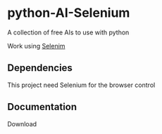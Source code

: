 # python-AI-Selenium
A collection of free AIs to use with python

Work using [Selenim](https://www.selenium.dev/)


## Dependencies

This project need Selenium for the browser control

## Documentation

Download
